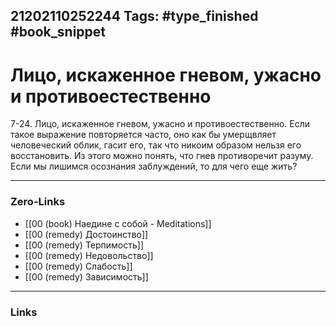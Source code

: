 21202110252244
Tags: #type_finished #book_snippet 
---
# Лицо, искаженное гневом,  ужасно и противоестественно

 7-24. Лицо, искаженное гневом, ужасно и противоестественно. Если такое выражение повторяется часто, оно как бы умерщвляет человеческий облик, гасит его, так что никоим образом нельзя его восстановить. Из этого можно понять, что гнев противоречит разуму. Если мы лишимся осознания заблуждений, то для чего еще жить? 

---
### Zero-Links
 - [[00 (book) Наедине с собой - Meditations]]
 - [[00 (remedy) Достоинство]]
 - [[00 (remedy) Терпимость]]
 - [[00 (remedy) Недовольство]]
 - [[00 (remedy) Слабость]]
 - [[00 (remedy) Зависимость]]
---
### Links
